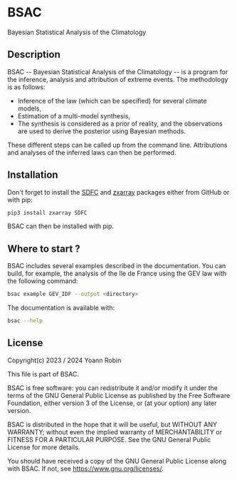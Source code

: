 # BSAC
Bayesian Statistical Analysis of the Climatology

## Description

BSAC -- Bayesian Statistical Analysis of the Climatology -- is a program for
the inference, analysis and attribution of extreme events. The methodology is
as follows:

- Inference of the law (which can be specified) for several climate models,
- Estimation of a multi-model synthesis,
- The synthesis is considered as a prior of reality, and the observations are
  used to derive the posterior using Bayesian methods.

These different steps can be called up from the command line. Attributions and
analyses of the inferred laws can then be performed.


## Installation

Don't forget to install the [SDFC](https://github.com/yrobink/SDFC-python) and
[zxarray](https://github.com/yrobink/zxarray) packages either from GitHub or
with pip:

~~~bash
pip3 install zxarray SDFC
~~~

BSAC can then be installed with pip.


## Where to start ?

BSAC includes several examples described in the documentation. You can build,
for example, the analysis of the Ile de France using the GEV law with the
following command:

~~~bash
bsac example GEV_IDF --output <directory>
~~~

The documentation is available with:

~~~bash
bsac --help
~~~


## License

Copyright(c) 2023 / 2024 Yoann Robin

This file is part of BSAC.

BSAC is free software: you can redistribute it and/or modify
it under the terms of the GNU General Public License as published by
the Free Software Foundation, either version 3 of the License, or
(at your option) any later version.

BSAC is distributed in the hope that it will be useful,
but WITHOUT ANY WARRANTY; without even the implied warranty of
MERCHANTABILITY or FITNESS FOR A PARTICULAR PURPOSE.  See the
GNU General Public License for more details.

You should have received a copy of the GNU General Public License
along with BSAC.  If not, see <https://www.gnu.org/licenses/>.

